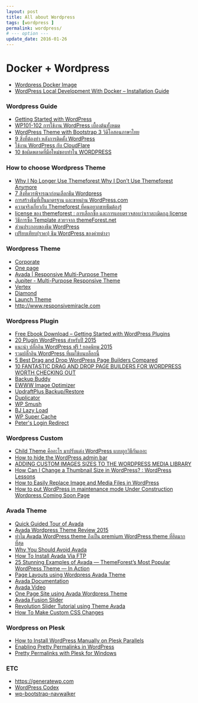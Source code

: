 ```yaml
---
layout: post
title: All about Wordpress
tags: [wordpress ]
permalink: wordpress/
# --- option ---
update_date: 2016-01-26
---
```


# Docker + Wordpress

* [Wordpress Docker Image](https://hub.docker.com/_/wordpress/)
* [WordPress Local Development With Docker – Installation
Guide](https://warun.in.th/64-wordpress-local-development-with-docker-installation-guide)

<!-- more -->
### Wordpress Guide
* [Getting Started with WordPress](https://ithemes.com/publishing/getting-started-with-wordpress/)
* [WP101-102 การใช้งาน WordPress เบื้องต้นทั้งหมด](https://www.skilllane.com/courses/wordpress-for-beginners)
* [WordPress Theme with Bootstrap 3 วิดีโอสอนภาษาไทย](http://cloudcourse.io/course/wordpress-theme-and-bootstrap-3/)
* [9 สิ่งที่ต้องทำ หลังการติดตั้ง WordPress](http://www.wpthaiuser.com/wordpress-basic-set-up/)
* [ใช้งาน WordPress กับ CloudFlare](https://warun.in.th/7-ใช้งาน-wordpress-กับ-cloudflare)
* [10 ข้อผิดพลาดที่มือใหม่ชอบทำใน WORDPRESS](http://www.modifywordpress.com/wordpress/10-ข้อผิดพลาดที่มือใหม่ช/)

### How to choose Wordpress Theme
* [Why I No Longer Use Themeforest Why I Don’t Use Themeforest Anymore](http://www.engagewp.com/why-i-no-longer-use-themeforest/)
* [7 สิ่งที่ควรพิจารณาก่อนเลือกธีม Wordpress](http://www.mypum.com/7-things-to-consider-when-choosing-a-wordpress-theme/)
* [การสร้างธีมที่เป็นมาตรฐาน และขายผ่าน WordPress.com](http://mennstudio.com/2014/selling-premium-themes-on-wordpress-com/)
* [ความจริงเกี่ยวกับ Themeforest ที่คนอยากขายธีมต้องรู้](http://www.designil.com/themeforest-buy-sale-website-template.html)
* [license ของ themeforest : การเลือกซื้อ และการแอบตรวจสอบว่าเราละเมิดกฏ license](http://www.thaiseoboard.com/index.php/topic,372082.msg5088682/topicseen.html)
* [วิธีการซื้อ Template สวยๆจาก themeForest.net](http://www.tsupaman.com/2013/12/how-to-buy-template-form-themeforest-net)
* [ส่วนประกอบของธีม WordPress](http://www.wpthaiuser.com/get-to-know-wordpress-theme/)
* [เปรียบเทียบ(ราคา) ธีม WordPress ของค่ายต่างๆ](http://www.wpthaiuser.com/wordpress-themes-comparison/)


### Wordpress Theme
* [Corporate](https://mythemeshop.com/themes/corporate/)
* [One page](https://mythemeshop.com/themes/onepage/)
* [Avada | Responsive Multi-Purpose Theme](http://themeforest.net/item/avada-responsive-multipurpose-theme/2833226>)
* [Jupiter - Multi-Purpose Responsive Theme](http://themeforest.net/item/jupiter-multipurpose-responsive-theme/5177775)
* [Vertex](http://www.elegantthemes.com/demo/?theme=Vertex)
* [Diamond](http://demo.wpzoom.com/?theme=diamond)
* [Launch Theme](http://csmthemes.com/themes/launch/)
* <http://www.responsivemiracle.com>


### Wordpress Plugin
* [Free Ebook Download – Getting Started with WordPress Plugins](https://ithemes.com/2011/08/29/free-ebook-download-getting-started-with-wordpress-plugins/)
* [20 Plugin WordPress สำหรับปี 2015](http://kopkap.in.th/20-plugin-wordpress-2015.html)
* [แนะนำ ปลั๊กอิน WordPress ฟรี ! ยอดนิยม 2015](http://www.techiosoft.com/best-wordpress-plugins/)
* [รวมปลั๊กอิน WordPress ที่ผมใช้บนบล็อกนี้](http://jirayu.in.th/2013/08/รวมปลั๊กอิน-wordpress-ที่ผมใช้บน/)
* [5 Best Drag and Drop WordPress Page Builders Compared](http://www.wpbeginner.com/beginners-guide/best-drag-and-drop-page-builders-for-wordpress/)
* [10 FANTASTIC DRAG AND DROP PAGE BUILDERS FOR WORDPRESS WORTH CHECKING
OUT](https://premium.wpmudev.org/blog/10-drag-and-drop-page-builders-wordpress/)
* [Backup Buddy](http://pluginbuddy.com/purchase/backupbuddy/)
* [EWWW Image Optimizer](https://wordpress.org/plugins/ewww-image-optimizer/)
* [UpdraftPlus Backup/Restore](https://wordpress.org/plugins/updraftplus/)
* [Duplicator](https://wordpress.org/plugins/duplicator/)
* [WP Smush](https://wordpress.org/plugins/wp-smushit/)
* [BJ Lazy Load](https://wordpress.org/plugins/bj-lazy-load/)
* [WP Super Cache](https://wordpress.org/plugins/wp-super-cache/)
* [Peter's Login Redirect](https://wordpress.org/plugins/peters-login-redirect/)

### Wordpress Custom
* [Child Theme คืออะไร มาปรับแต่ง WordPress แบบถูกวิธีกันเถอะ](https://warun.in.th/143-childtheme-และ-best-practice)
* [How to hide the WordPress admin bar](http://www.cryoutcreations.eu/wordpress-themes/wordpress-tutorials/how-to-hide-the-wordpress-admin-bar)
* [ADDING CUSTOM IMAGES SIZES TO THE WORDPRESS MEDIA LIBRARY](http://premium.wpmudev.org/blog/adding-custom-images-sizes-to-the-wordpress-media-library/)
* [How Can I Change a Thumbnail Size in WordPress? : WordPress Lessons](https://www.youtube.com/watch?v=J7M4RMpY55c)
* [How to Easily Replace Image and Media Files in WordPress](http://www.wpbeginner.com/plugins/how-to-easily-replace-image-and-media-files-in-wordpress/)
* [How to put WordPress in maintenance mode Under Construction Wordpress
Coming Soon Page](https://www.youtube.com/watch?v=Kj7k1iFcUxM)


### Avada Theme
* [Quick Guided Tour of Avada](https://www.youtube.com/watch?v=dn6g_gJDAIk)
* [Avada Wordpress Theme Review 2015](https://www.youtube.com/watch?v=IE_uTEoyylM)
* [ทำไม Avada WordPress theme ถึงเป็น premium WordPress theme
ที่ฮิตมากที่สุด](http://www.jirawatisme.com/resources/avada-wordpress-theme/)
* [Why You Should Avoid Avada](http://wearnhardt.com/why-you-should-avoid-avada/)
* [How To Install Avada Via FTP](https://theme-fusion.com/videos/install-avada-via-ftp/)
* [25 Stunning Examples of Avada — ThemeForest’s Most Popular WordPress Theme — In Action](http://winningwp.com/examples-of-sites-built-with-the-wordpress-avada-theme-by-themefusion/)
* [Page Layouts using Wordpress Avada Theme](https://www.youtube.com/watch?v=0wgJvbkzYsg)
* [Avada Documentation](https://theme-fusion.com/support/documentation/avada-documentation/)
* [Avada Video](https://www.youtube.com/user/ThemeFusionVideos/videos)
* [One Page Site using Avada Wordpress Theme](https://www.youtube.com/watch?v=63M5EluEKcg)
* [Avada Fusion Slider](https://ithemes.com)
* [Revolution Slider Tutorial using Theme Avada](https://www.youtube.com/watch?v=bMXC3Wm5wG4)
* [How To Make Custom CSS Changes](https://theme-fusion.com/knowledgebase/how-to-make-custom-css-changes/)

### Wordpress on Plesk
* [How to Install WordPress Manually on Plesk Parallels](http://www.pastmasterblogger.com/how-to-install-wordpress-manually-on-plesk-parallels/)
* [Enabling Pretty Permalinks in WordPress](http://www.iis.net/learn/extensions/url-rewrite-module/enabling-pretty-permalinks-in-wordpress)
* [Pretty Permalinks with Plesk for Windows](https://wordpress.org/support/topic/pretty-permalinks-with-plesk-for-windows)

### ETC
* <https://generatewp.com>
* [WordPress Codex](http://codex.wordpress.org)
* [wp-bootstrap-navwalker](https://github.com/twittem/wp-bootstrap-navwalker)
